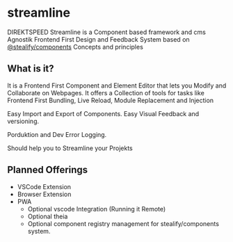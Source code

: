 # streamline
DIREKTSPEED Streamline is a Component based framework and cms Agnostik Frontend First Design and Feedback System based on [@stealify/components](https://github.com/stealify/components) Concepts and principles 

## What is it?
It is a Frontend First Component and Element Editor that lets you Modify and Collaborate on Webpages. 
It offers a Collection of tools for tasks like Frontend First Bundling, Live Reload, Module Replacement and Injection

Easy Import and Export of Components. 
Easy Visual Feedback and versioning.

Porduktion and Dev Error Logging.

Should help you to Streamline your Projekts


## Planned Offerings
- VSCode Extension
- Browser Extension
- PWA
  - Optional vscode Integration (Running it Remote)
  - Optional theia 
  - Optional component registry management for stealify/components system.
